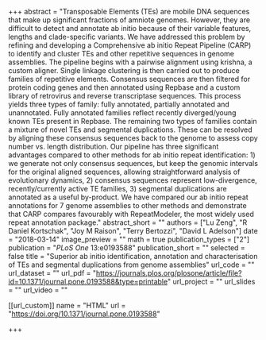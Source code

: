 +++
abstract = "Transposable Elements (TEs) are mobile DNA sequences that make up significant fractions of amniote genomes. However, they are difficult to detect and annotate ab initio because of their variable features, lengths and clade-specific variants. We have addressed this problem by refining and developing a Comprehensive ab initio Repeat Pipeline (CARP) to identify and cluster TEs and other repetitive sequences in genome assemblies. The pipeline begins with a pairwise alignment using krishna, a custom aligner. Single linkage clustering is then carried out to produce families of repetitive elements. Consensus sequences are then filtered for protein coding genes and then annotated using Repbase and a custom library of retrovirus and reverse transcriptase sequences. This process yields three types of family: fully annotated, partially annotated and unannotated. Fully annotated families reflect recently diverged/young known TEs present in Repbase. The remaining two types of families contain a mixture of novel TEs and segmental duplications. These can be resolved by aligning these consensus sequences back to the genome to assess copy number vs. length distribution. Our pipeline has three significant advantages compared to other methods for ab initio repeat identification: 1) we generate not only consensus sequences, but keep the genomic intervals for the original aligned sequences, allowing straightforward analysis of evolutionary dynamics, 2) consensus sequences represent low-divergence, recently/currently active TE families, 3) segmental duplications are annotated as a useful by-product. We have compared our ab initio repeat annotations for 7 genome assemblies to other methods and demonstrate that CARP compares favourably with RepeatModeler, the most widely used repeat annotation package."
abstract_short = ""
authors = ["Lu Zeng", "R Daniel Kortschak", "Joy M Raison", "Terry Bertozzi", "David L Adelson"]
date = "2018-03-14"
image_preview = ""
math = true
publication_types = ["2"]
publication = "*PLoS One* 13:e0193588"
publication_short = ""
selected = false
title = "Superior ab initio identification, annotation and characterisation of TEs and segmental duplications from genome assemblies"
url_code = ""
url_dataset = ""
url_pdf = "https://journals.plos.org/plosone/article/file?id=10.1371/journal.pone.0193588&type=printable"
url_project = ""
url_slides = ""
url_video = ""

[[url_custom]]
name = "HTML"
url = "https://doi.org/10.1371/journal.pone.0193588"

+++

